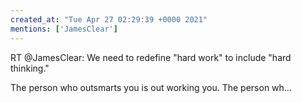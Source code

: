```yaml
---
created_at: "Tue Apr 27 02:29:39 +0000 2021"
mentions: ['JamesClear']
---
```


RT @JamesClear: We need to redefine "hard work" to include "hard thinking."

The person who outsmarts you is out working you.
The person wh…